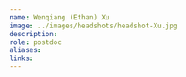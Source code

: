 ```yaml
---
name: Wenqiang (Ethan) Xu
image: ../images/headshots/headshot-Xu.jpg
description: 
role: postdoc
aliases:
links:
---
```



